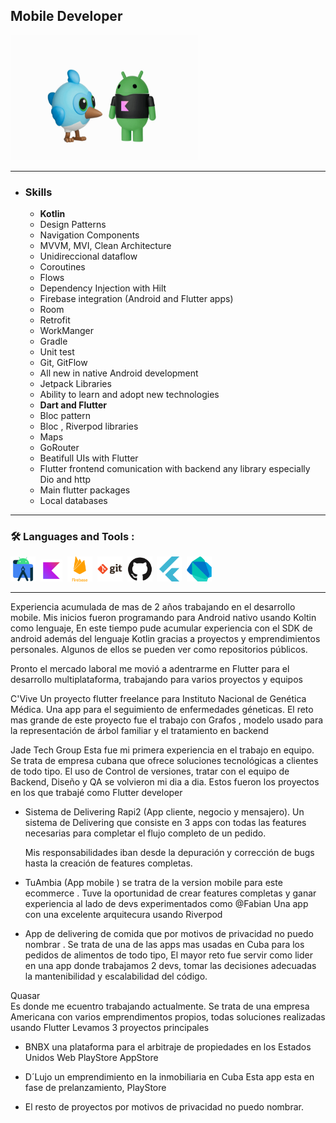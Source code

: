 ## Mobile Developer 


<img src="https://github.com/jander96/resources_for_repos/blob/main/kotlin_flutter%20friends.gif" alt="Descripción de la imagen" width="300" height="200">


---
- ### Skills
	- **Kotlin**
	- Design Patterns
	- Navigation Components
	- MVVM, MVI, Clean Architecture
	- Unidireccional dataflow
	- Coroutines 
	- Flows
	- Dependency Injection with Hilt
	- Firebase integration (Android and Flutter apps)
	- Room 
	- Retrofit
	- WorkManger
	- Gradle
	- Unit test
	- Git, GitFlow
	- All new in native Android development
	- Jetpack Libraries
	- Ability to learn and adopt new technologies
	- **Dart and Flutter**
	- Bloc pattern
   	- Bloc , Riverpod libraries
   	- Maps
   	- GoRouter
	- Beatifull UIs with Flutter
	- Flutter frontend comunication with backend any library especially Dio and http
	- Main flutter packages
	- Local databases
	


---
### :hammer_and_wrench: Languages and Tools :

<img src="https://github.com/devicons/devicon/blob/master/icons/androidstudio/androidstudio-original.svg" title="Android" alt="Android" width="40" height="40"/>&nbsp;
<img src="https://github.com/devicons/devicon/blob/master/icons/kotlin/kotlin-original.svg" title="Kotlin" alt="Kotlin" width="35" height="35"/>&nbsp;
<img src="https://github.com/devicons/devicon/blob/master/icons/firebase/firebase-plain-wordmark.svg" title="Firebase" alt="Firebase" width="40" height="40"/>&nbsp;
<img src="https://github.com/devicons/devicon/blob/master/icons/git/git-original-wordmark.svg" title="Git" alt="Git" width="40" height="40"/>&nbsp;
<img src="https://github.com/devicons/devicon/blob/master/icons/github/github-original.svg" title="GitHub" alt="GitHub" width="40" height="40"/>&nbsp;
<img src="https://github.com/devicons/devicon/blob/master/icons/flutter/flutter-plain.svg" title="Flutter" alt="Flutter" width="40" height="40"/>&nbsp;
<img src="https://github.com/devicons/devicon/blob/master/icons/dart/dart-original.svg" title="Dart" alt="Dart" width="40" height="40"/>&nbsp;

---

Experiencia acumulada de mas de 2 años trabajando en el desarrollo mobile. 
Mis inicios fueron programando para Android nativo usando Koltin como lenguaje, En este tiempo pude acumular experiencia con el SDK de android además del lenguaje Kotlin 
gracias a proyectos y emprendimientos personales. Algunos de ellos se pueden ver como repositorios públicos.

Pronto el mercado laboral me movió a adentrarme en Flutter para el desarrollo multiplataforma, trabajando para varios proyectos y equipos 

C'Vive 
Un proyecto flutter freelance para Instituto Nacional de Genética Médica. Una app para el seguimiento de enfermedades géneticas. El reto mas grande de este proyecto fue 
el trabajo con Grafos , modelo usado para la representación de árbol familiar y el tratamiento en backend

Jade Tech Group 
Esta fue mi primera experiencia en el trabajo en equipo. Se trata de empresa cubana que ofrece soluciones tecnológicas a clientes de todo tipo. El uso de Control de versiones, 
tratar con el equipo de Backend, Diseño y QA se volvieron mi dia a dia. 
Estos fueron los proyectos en los que trabajé como Flutter developer 
- Sistema de Delivering Rapi2 (App cliente, negocio y mensajero). Un sistema de Delivering que consiste en 3 apps con todas las features necesarias para completar el flujo completo de un pedido. 

	Mis responsabilidades iban desde la depuración y corrección de bugs  hasta la creación de features completas.
- TuAmbia (App mobile ) se tratra de la version mobile para este ecommerce []() . 
	Tuve la oportunidad de crear features completas y ganar experiencia al lado de devs experimentados como @Fabian 
	Una app con una excelente arquitecura usando Riverpod 

- App de delivering de comida que por motivos de privacidad no puedo nombrar . Se trata de una de las apps mas usadas en Cuba para los pedidos de alimentos de todo tipo,
  El mayor reto fue servir como lider en una app donde trabajamos 2 devs, tomar las decisiones adecuadas la mantenibilidad y escalabilidad del código. 


Quasar  
Es donde me ecuentro trabajando actualmente. Se trata de una empresa Americana con varios emprendimentos propios, todas soluciones realizadas usando Flutter
Levamos 3 proyectos principales 
- BNBX una plataforma para el arbitraje de propiedades en los Estados Unidos
	Web [](https://bnbexchange.web.app)
	PlayStore [](https://play.google.com/store/apps/details?id=com.bnbx.app)
	AppStore [](https://apps.apple.com/us/app/bnb-exchange/id6468963858)

- D´Lujo un emprendimiento en la inmobiliaria en Cuba
  Esta app esta en fase de  prelanzamiento, 
  	PlayStore [](https://play.google.com/store/apps/details?id=com.quasar.easehouse)

- El resto de proyectos por motivos de privacidad no puedo nombrar. 










<!--
**jander96/jander96** is a ✨ _special_ ✨ repository because its `README.md` (this file) appears on your GitHub profile.

Here are some ideas to get you started:

- 🔭 I’m currently working on ...
- 🌱 I’m currently learning ...
- 👯 I’m looking to collaborate on ...
- 🤔 I’m looking for help with ...
- 💬 Ask me about ...
- 📫 How to reach me: ...
- 😄 Pronouns: ...
- ⚡ Fun fact: ...
-->
